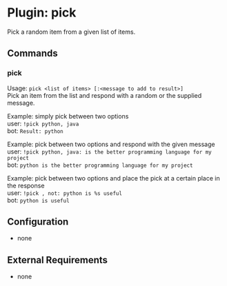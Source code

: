 Plugin: pick
===
Pick a random item from a given list of items.

## Commands

### pick
Usage: `pick <list of items> [:<message to add to result>]`  
Pick an item from the list and respond with a random or the supplied message.  

Example: simply pick between two options   
user: `!pick python, java`  
bot: `Result: python`  

Example: pick between two options and respond with the given message  
user: `!pick python, java: is the better programming language for my project`  
bot: `python is the better programming language for my project`  

Example: pick between two options and place the pick at a certain place in the response  
user: `!pick , not: python is %s useful`  
bot: `python is useful`

## Configuration
- none

## External Requirements
- none

